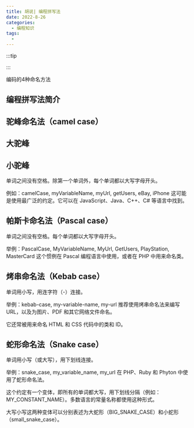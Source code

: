```yaml
---
title: 胡说| 编程拼写法
date: 2022-8-26
categories:
  - 编程知识
tags:
  - 
---
```


:::tip

:::

编码的4种命名方法

## 编程拼写法简介

## 驼峰命名法（camel case）

## 大驼峰

## 小驼峰

单词之间没有空格。除第一个单词外，每个单词都以大写字母开头。

例如：camelCase, myVariableName, myUrl, getUsers, eBay, iPhone 这可能是使用最广泛的约定。它可以在 JavaScript、Java、C++、C# 等语言中找到。

## 帕斯卡命名法（Pascal case）

单词之间没有空格。每个单词都以大写字母开头。

举例：PascalCase, MyVariableName, MyUrl, GetUsers, PlayStation, MasterCard 这个惯例在 Pascal 编程语言中使用，或者在 PHP 中用来命名类。

## 烤串命名法（Kebab case）

单词用小写，用连字符（-）连接。

举例：kebab-case, my-variable-name, my-url 推荐使用烤串命名法来编写 URL，以及为图片、PDF 和其它网络文件命名。

它还常被用来命名 HTML 和 CSS 代码中的类和 ID。

## 蛇形命名法（Snake case）

单词用小写（或大写），用下划线连接。

举例：snake_case, my_variable_name, my_url 在 PHP、Ruby 和 Phyton 中使用了蛇形命名法。

这个约定有一个变体，即所有的单词都大写，用下划线分隔（例如：MY_CONSTANT_NAME）。多数语言的常量名称都使用这种形式。

大写小写这两种变体可以分别表述为大蛇形（BIG_SNAKE_CASE）和小蛇形（small_snake_case）。
